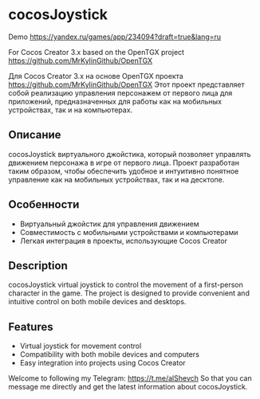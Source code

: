 # cocosJoystick  
Demo https://yandex.ru/games/app/234094?draft=true&lang=ru

For Cocos Creator 3.x based on the OpenTGX project https://github.com/MrKylinGithub/OpenTGX

Для  Cocos Creator 3.x на основе OpenTGX проекта https://github.com/MrKylinGithub/OpenTGX
Этот проект представляет собой реализацию управления персонажем от первого лица для приложений, предназначенных для работы как на мобильных устройствах, так и на компьютерах.

## Описание

cocosJoystick виртуального джойстика, который позволяет управлять движением персонажа в игре от первого лица. Проект разработан таким образом, чтобы обеспечить удобное и интуитивно понятное управление как на мобильных устройствах, так и на десктопе.

## Особенности

- Виртуальный джойстик для управления движением
- Совместимость с мобильными устройствами и компьютерами
- Легкая интеграция в проекты, использующие Cocos Creator 

## Description

cocosJoystick virtual joystick to control the movement of a first-person character in the game. The project is designed to provide convenient and intuitive control on both mobile devices and desktops.

## Features

- Virtual joystick for movement control
- Compatibility with both mobile devices and computers
- Easy integration into projects using Cocos Creator

Welcome to following my Telegram:
https://t.me/alShevch 
So that you can message me directly and get the latest information about cocosJoystick.
